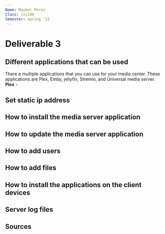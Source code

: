 ```yaml
---
Name: Maybel Perez
Class: cis106
Semester: spring '22
---
```


# Deliverable 3

## Different applications that can be used
There a multiple applications that you can use for your media center. These applications are Plex, Emby, jellyfin, Stremio, and Universal media server.
**Plex** - 
## Set static ip address

## How to install the media server application

## How to update the media server application

## How to add users 

## How to add files

## How to install the applications on the client devices

## Server log files

## Sources